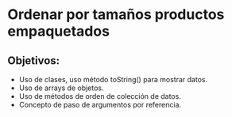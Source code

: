 # Ordenar por tamaños productos empaquetados

## Objetivos: 

- Uso de clases, uso método toString() para mostrar datos. 
- Uso de arrays de objetos.
- Uso de métodos de orden de colección de datos. 
- Concepto de paso de argumentos por referencia.
